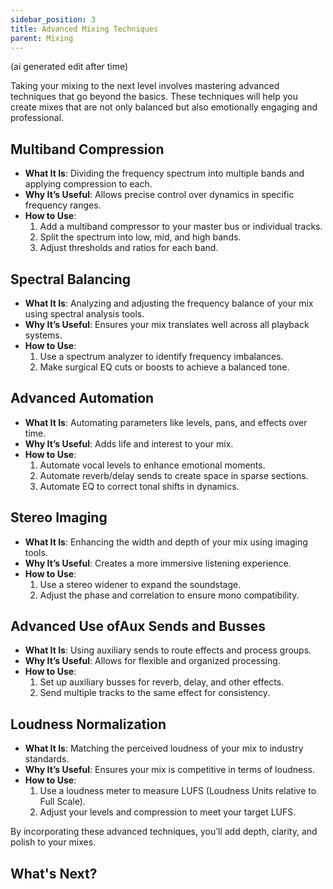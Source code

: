 ```yaml
---
sidebar_position: 3
title: Advanced Mixing Techniques
parent: Mixing
---
```


(ai generated edit after time)

Taking your mixing to the next level involves mastering advanced techniques that go beyond the basics. These techniques will help you create mixes that are not only balanced but also emotionally engaging and professional.

## Multiband Compression

- **What It Is**: Dividing the frequency spectrum into multiple bands and applying compression to each.
- **Why It’s Useful**: Allows precise control over dynamics in specific frequency ranges.
- **How to Use**:
  1. Add a multiband compressor to your master bus or individual tracks.
  2. Split the spectrum into low, mid, and high bands.
  3. Adjust thresholds and ratios for each band.

## Spectral Balancing

- **What It Is**: Analyzing and adjusting the frequency balance of your mix using spectral analysis tools.
- **Why It’s Useful**: Ensures your mix translates well across all playback systems.
- **How to Use**:
  1. Use a spectrum analyzer to identify frequency imbalances.
  2. Make surgical EQ cuts or boosts to achieve a balanced tone.

## Advanced Automation

- **What It Is**: Automating parameters like levels, pans, and effects over time.
- **Why It’s Useful**: Adds life and interest to your mix.
- **How to Use**:
  1. Automate vocal levels to enhance emotional moments.
  2. Automate reverb/delay sends to create space in sparse sections.
  3. Automate EQ to correct tonal shifts in dynamics.

## Stereo Imaging

- **What It Is**: Enhancing the width and depth of your mix using imaging tools.
- **Why It’s Useful**: Creates a more immersive listening experience.
- **How to Use**:
  1. Use a stereo widener to expand the soundstage.
  2. Adjust the phase and correlation to ensure mono compatibility.

## Advanced Use ofAux Sends and Busses

- **What It Is**: Using auxiliary sends to route effects and process groups.
- **Why It’s Useful**: Allows for flexible and organized processing.
- **How to Use**:
  1. Set up auxiliary busses for reverb, delay, and other effects.
  2. Send multiple tracks to the same effect for consistency.

## Loudness Normalization

- **What It Is**: Matching the perceived loudness of your mix to industry standards.
- **Why It’s Useful**: Ensures your mix is competitive in terms of loudness.
- **How to Use**:
  1. Use a loudness meter to measure LUFS (Loudness Units relative to Full Scale).
  2. Adjust your levels and compression to meet your target LUFS.

By incorporating these advanced techniques, you’ll add depth, clarity, and polish to your mixes.

## What's Next?


